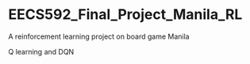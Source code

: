 # EECS592_Final_Project_Manila_RL
A reinforcement learning project on board game Manila

Q learning and DQN
